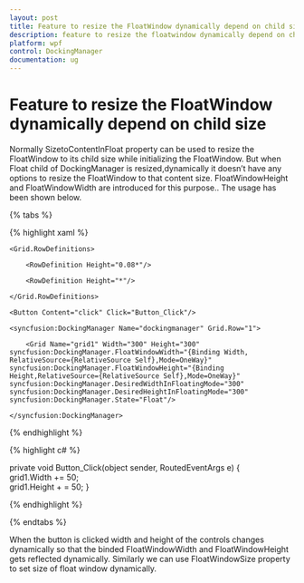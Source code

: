 ```yaml
---
layout: post
title: Feature to resize the FloatWindow dynamically depend on child size | DockingManager | wpf | Syncfusion
description: feature to resize the floatwindow dynamically depend on child size
platform: wpf
control: DockingManager
documentation: ug
---
```


# Feature to resize the FloatWindow dynamically depend on child size

Normally SizetoContentInFloat property can be used to resize the FloatWindow to its child size while initializing the FloatWindow. But when Float child of DockingManager is resized,dynamically it doesn’t have any options to resize the FloatWindow to that content size. FloatWindowHeight and FloatWindowWidth are introduced for this purpose.. The usage has been shown below.

{% tabs %}

{% highlight xaml %}

<Grid>
   
	<Grid.RowDefinitions>  
	
		<RowDefinition Height="0.08*"/>
		
		<RowDefinition Height="*"/>  
		
	</Grid.RowDefinitions>  
	
	<Button Content="click" Click="Button_Click"/>  
	
	<syncfusion:DockingManager Name="dockingmanager" Grid.Row="1">
    
		<Grid Name="grid1" Width="300" Height="300" syncfusion:DockingManager.FloatWindowWidth="{Binding Width, RelativeSource={RelativeSource Self},Mode=OneWay}" syncfusion:DockingManager.FloatWindowHeight="{Binding Height,RelativeSource={RelativeSource Self},Mode=OneWay}" syncfusion:DockingManager.DesiredWidthInFloatingMode="300" syncfusion:DockingManager.DesiredHeightInFloatingMode="300"  syncfusion:DockingManager.State="Float"/>  
	
	</syncfusion:DockingManager>
	
</Grid>

{% endhighlight  %}

{% highlight c# %}

private void Button_Click(object sender, RoutedEventArgs e)
{    
 grid1.Width += 50;    
 grid1.Height + = 50;
}

{% endhighlight  %}

{% endtabs %}

When the button is clicked width and height of the controls changes dynamically so that the binded FloatWindowWidth and FloatWindowHeight gets reflected dynamically. Similarly we can use FloatWindowSize property to set size of float window dynamically.
